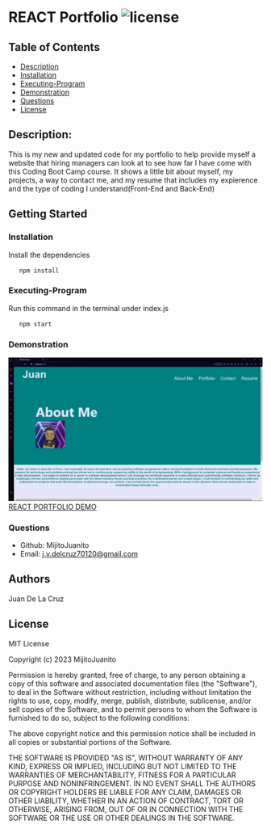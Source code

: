 # REACT Portfolio ![license](https://img.shields.io/badge/license-MIT-green)

## Table of Contents
  * [Description](#description)
  * [Installation](#installation)
  * [Executing-Program](###Executing-Program)
  * [Demonstration](###Demonstration)
  * [Questions](#questions)
  * [License](#license)
  


## Description:
  This is my new and updated code for my portfolio to help provide myself a website that hiring managers can look at to see how far I have come with this Coding Boot Camp course. It shows a little bit about myself, my projects, a way to contact me, and my resume that includes my expierence and the type of coding I understand(Front-End and Back-End)


## Getting Started

### Installation

Install the dependencies
```
   npm install 
```

### Executing-Program
Run this command in the terminal under index.js

```
   npm start
```


### Demonstration

![Demo of REACT Portfolio](./Assets/Portfolio.jpg)
[REACT PORTFOLIO DEMO]()




### Questions
* Github: MijitoJuanito
* Email: j.v.delcruz70120@gmail.com


## Authors


Juan De La Cruz  



## License

MIT License

Copyright (c) 2023 MijitoJuanito

Permission is hereby granted, free of charge, to any person obtaining a copy
of this software and associated documentation files (the "Software"), to deal
in the Software without restriction, including without limitation the rights
to use, copy, modify, merge, publish, distribute, sublicense, and/or sell
copies of the Software, and to permit persons to whom the Software is
furnished to do so, subject to the following conditions:

The above copyright notice and this permission notice shall be included in all
copies or substantial portions of the Software.

THE SOFTWARE IS PROVIDED "AS IS", WITHOUT WARRANTY OF ANY KIND, EXPRESS OR
IMPLIED, INCLUDING BUT NOT LIMITED TO THE WARRANTIES OF MERCHANTABILITY,
FITNESS FOR A PARTICULAR PURPOSE AND NONINFRINGEMENT. IN NO EVENT SHALL THE
AUTHORS OR COPYRIGHT HOLDERS BE LIABLE FOR ANY CLAIM, DAMAGES OR OTHER
LIABILITY, WHETHER IN AN ACTION OF CONTRACT, TORT OR OTHERWISE, ARISING FROM,
OUT OF OR IN CONNECTION WITH THE SOFTWARE OR THE USE OR OTHER DEALINGS IN THE
SOFTWARE.


